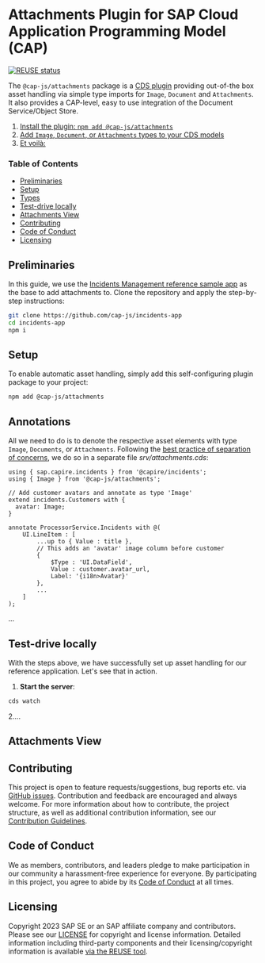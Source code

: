 # Attachments Plugin for SAP Cloud Application Programming Model (CAP)

[![REUSE status](https://api.reuse.software/badge/github.com/cap-js/change-tracking)](https://api.reuse.software/info/github.com/cap-js/attachments)

The `@cap-js/attachments` package is a [CDS plugin](https://cap.cloud.sap/docs/node.js/cds-plugins#cds-plugin-packages) providing out-of-the box asset handling via simple type imports for `Image`, `Document` and `Attachments`. It also provides a CAP-level, easy to use integration of the Document Service/Object Store.

1. [Install the plugin: `npm add @cap-js/attachments`](#setup)
2. [Add `Image`, `Document`, or `Attachments` types to your CDS models](#annotations)
3. [Et voilà:](#attachments-view)

<!--img width="1300" alt="attachments-view" src="_assets/attachments-view.png"-->

### Table of Contents

- [Preliminaries](#preliminaries)
- [Setup](#setup)
- [Types](#types)
- [Test-drive locally](#test-drive-locally)
- [Attachments View](#attachments-view)
- [Contributing](#contributing)
- [Code of Conduct](#code-of-conduct)
- [Licensing](#licensing)



## Preliminaries

In this guide, we use the [Incidents Management reference sample app](https://github.com/cap-js/incidents-app) as the base to add attachments to. Clone the repository and apply the step-by-step instructions:

```sh
git clone https://github.com/cap-js/incidents-app
cd incidents-app
npm i
```

<!--**Alternatively**, you can clone the incidents app including the prepared enhancements for change-tracking:

```sh
git clone https://github.com/cap-js/calesi --recursive
cd calesi
npm i
```

```sh
cds w samples/attachments
```
-->


## Setup

To enable automatic asset handling, simply add this self-configuring plugin package to your project:

```sh
npm add @cap-js/attachments
```



## Annotations

All we need to do is to denote the respective asset elements with type `Image`, `Documents`, or `Attachments`. Following the [best practice of separation of concerns](https://cap.cloud.sap/docs/guides/domain-modeling#separation-of-concerns), we do so in a separate file _srv/attachments.cds_:

```cds
using { sap.capire.incidents } from '@capire/incidents';
using { Image } from '@cap-js/attachments';

// Add customer avatars and annotate as type 'Image'
extend incidents.Customers with {
  avatar: Image;
}

annotate ProcessorService.Incidents with @(
    UI.LineItem : [
        ...up to { Value : title },
        // This adds an 'avatar' image column before customer
        {
            $Type : 'UI.DataField',
            Value : customer.avatar_url,
            Label: '{i18n>Avatar}'
        },
        ...
    ]
);
```

...


## Test-drive locally

With the steps above, we have successfully set up asset handling for our reference application. Let's see that in action.

1. **Start the server**:
  ```sh
  cds watch
  ```
2....

## Attachments View


<!--   ![Incidents with Attachments](./assets/readme_table.png) -->


## Contributing

This project is open to feature requests/suggestions, bug reports etc. via [GitHub issues](https://github.com/cap-js/change-tracking/issues). Contribution and feedback are encouraged and always welcome. For more information about how to contribute, the project structure, as well as additional contribution information, see our [Contribution Guidelines](CONTRIBUTING.md).


## Code of Conduct

We as members, contributors, and leaders pledge to make participation in our community a harassment-free experience for everyone. By participating in this project, you agree to abide by its [Code of Conduct](CODE_OF_CONDUCT.md) at all times.


## Licensing

Copyright 2023 SAP SE or an SAP affiliate company and contributors. Please see our [LICENSE](LICENSE) for copyright and license information. Detailed information including third-party components and their licensing/copyright information is available [via the REUSE tool](https://api.reuse.software/info/github.com/cap-js/change-tracking).
